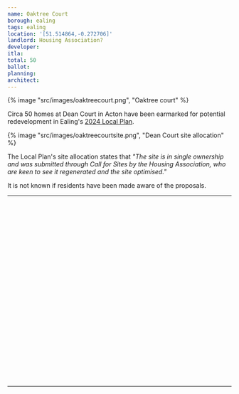 ```yaml
---
name: Oaktree Court 
borough: ealing
tags: ealing
location: '[51.514864,-0.272706]'
landlord: Housing Association?
developer:
itla:
total: 50
ballot: 
planning: 
architect: 
---
```

{% image "src/images/oaktreecourt.png", "Oaktree court" %}

Circa 50 homes at Dean Court in Acton have been earmarked for potential redevelopment in Ealing's [2024 Local Plan](https://www.ealing.gov.uk/download/downloads/id/19587/appendix_e_-_results.pdf).

{% image "src/images/oaktreecourtsite.png", "Dean Court site allocation" %}

The Local Plan's site allocation states that _"The site is in single ownership and was submitted through Call for Sites by the Housing Association, who are keen to see it regenerated and the site optimised."_

It is not known if residents have been made aware of the proposals.


---

<!------------THE CODE BELOW RENDERS THE MAP - DO NOT EDIT! ---------------------------->

<div id="map" style="width: 100%; height: 400px;"></div>

<script>
  var map = L.map('map').setView({{ location }}, 13);
  L.tileLayer('https://tile.openstreetmap.org/{z}/{x}/{y}.png', {
  maxZoom: 19,
attribution: '&copy; <a href="http://www.openstreetmap.org/copyright">OpenStreetMap</a>'
}).addTo(map);
var circle = L.circle({{ location }}, {
    color: 'red',
    fillColor: '#f03',
    fillOpacity: 0.5,
    radius: 500
}).addTo(map);
</script>

---